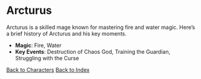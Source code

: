 # Arcturus

Arcturus is a skilled mage known for mastering fire and water magic. Here’s a brief history of Arcturus and his key moments.

- **Magic**: Fire, Water
- **Key Events**: Destruction of Chaos God, Training the Guardian, Struggling with the Curse

[Back to Characters](index.md)
[Back to Index](../README.md)
